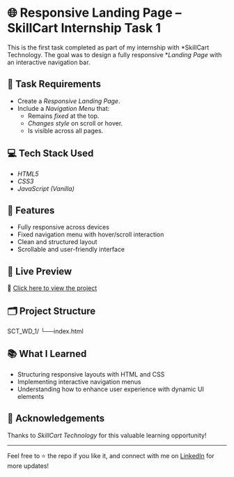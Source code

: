 # 🌐 Responsive Landing Page – SkillCart Internship Task 1

This is the first task completed as part of my internship with *SkillCart Technology. The goal was to design a fully responsive **Landing Page* with an interactive navigation bar.

## 📌 Task Requirements

- Create a *Responsive Landing Page*.
- Include a *Navigation Menu* that:
  - Remains *fixed* at the top.
  - *Changes style* on scroll or hover.
  - Is visible across all pages.

## 💻 Tech Stack Used

- *HTML5*
- *CSS3*
- *JavaScript (Vanilla)*

## 🎯 Features

- Fully responsive across devices
- Fixed navigation menu with hover/scroll interaction
- Clean and structured layout
- Scrollable and user-friendly interface

## 🚀 Live Preview

🔗 [Click here to view the project](https://saideepthich-17.github.io/SCT_WD_1/)

## 🗂 Project Structure
SCT_WD_1/
└──index.html

## 📚 What I Learned

- Structuring responsive layouts with HTML and CSS
- Implementing interactive navigation menus
- Understanding how to enhance user experience with dynamic UI elements

## 🤝 Acknowledgements

Thanks to *SkillCart Technology* for this valuable learning opportunity!

---

Feel free to ⭐ the repo if you like it, and connect with me on [LinkedIn](https://www.linkedin.com/in/sai-deepthi-cheerladinne) for more updates!
